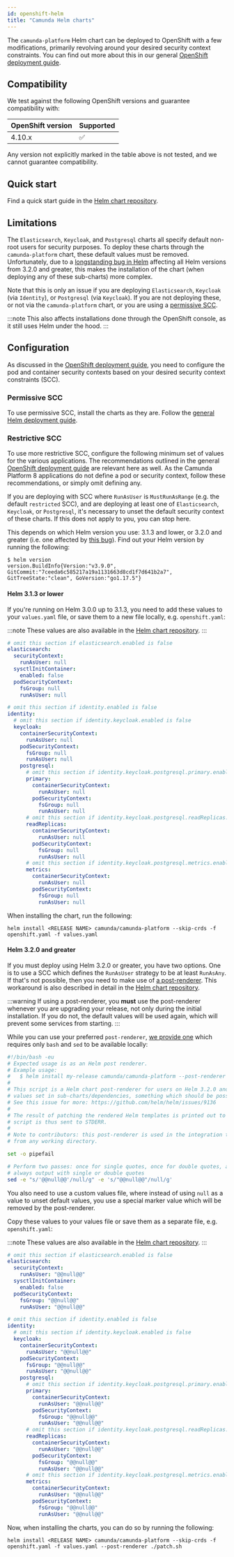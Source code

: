 ```yaml
---
id: openshift-helm
title: "Camunda Helm charts"
---
```


The `camunda-platform` Helm chart can be deployed to OpenShift with a few modifications, primarily revolving around your desired security context constraints. You can find out more about this in our general [OpenShift deployment guide](./openshift.md).

## Compatibility

We test against the following OpenShift versions and guarantee compatibility with:

| OpenShift version | Supported          |
| ----------------- | ------------------ |
| 4.10.x            | :white_check_mark: |

Any version not explicitly marked in the table above is not tested, and we cannot guarantee compatibility.

## Quick start

Find a quick start guide in the [Helm chart repository](https://github.com/camunda/camunda-platform-helm/tree/main/openshift).

## Limitations

The `Elasticsearch`, `Keycloak`, and `Postgresql` charts all specify default non-root users for security purposes. To deploy these charts through the `camunda-platform` chart, these default values must be removed. Unfortunately, due to a [longstanding bug in Helm](https://github.com/helm/helm/issues/9136) affecting all Helm versions from 3.2.0 and greater, this makes the installation of the chart (when deploying any of these sub-charts) more complex.

Note that this is only an issue if you are deploying `Elasticsearch`, `Keycloak` (via `Identity`), or `Postgresql` (via `Keycloak`). If you are not deploying these, or not via the `camunda-platform` chart, or you are using a [permissive SCC](./openshift.md#permissive-scc).

:::note
This also affects installations done through the OpenShift console, as it still uses Helm under the hood.
:::

## Configuration

As discussed in the [OpenShift deployment guide](./openshift.md), you need to configure the pod and container security contexts based on your desired security context constraints (SCC).

### Permissive SCC

To use permissive SCC, install the charts as they are. Follow the [general Helm deployment guide](./kubernetes-helm.md).

### Restrictive SCC

To use more restrictive SCC, configure the following minimum set of values for the various applications. The recommendations outlined in the general [OpenShift deployment guide](./openshift.md) are relevant here as well. As the Camunda Platform 8 applications do not define a pod or security context, follow these recommendations, or simply omit defining any.

If you are deploying with SCC where `RunAsUser` is `MustRunAsRange` (e.g. the default `restricted` SCC), and are deploying at least one of `Elasticsearch`, `Keycloak`, or `Postgresql`, it's necessary to unset the default security context of these charts. If this does not apply to you, you can stop here.

This depends on which Helm version you use: 3.1.3 and lower, or 3.2.0 and greater (i.e. one affected by [this bug](https://github.com/helm/helm/issues/9136)). Find out your Helm version by running the following:

```shell
$ helm version
version.BuildInfo{Version:"v3.9.0", GitCommit:"7ceeda6c585217a19a1131663d8cd1f7d641b2a7", GitTreeState:"clean", GoVersion:"go1.17.5"}
```

#### Helm 3.1.3 or lower

If you're running on Helm 3.0.0 up to 3.1.3, you need to add these values to your `values.yaml` file, or save them to a new file locally, e.g. `openshift.yaml`:

:::note
These values are also available in the [Helm chart repository](https://github.com/camunda/camunda-platform-helm/blob/main/openshift/values.yaml).
:::

```yaml
# omit this section if elasticsearch.enabled is false
elasticsearch:
  securityContext:
    runAsUser: null
  sysctlInitContainer:
    enabled: false
  podSecurityContext:
    fsGroup: null
    runAsUser: null

# omit this section if identity.enabled is false
identity:
  # omit this section if identity.keycloak.enabled is false
  keycloak:
    containerSecurityContext:
      runAsUser: null
    podSecurityContext:
      fsGroup: null
      runAsUser: null
    postgresql:
      # omit this section if identity.keycloak.postgresql.primary.enabled is false
      primary:
        containerSecurityContext:
          runAsUser: null
        podSecurityContext:
          fsGroup: null
          runAsUser: null
      # omit this section if identity.keycloak.postgresql.readReplicas.enabled is false
      readReplicas:
        containerSecurityContext:
          runAsUser: null
        podSecurityContext:
          fsGroup: null
          runAsUser: null
      # omit this section if identity.keycloak.postgresql.metrics.enabled is false
      metrics:
        containerSecurityContext:
          runAsUser: null
        podSecurityContext:
          fsGroup: null
          runAsUser: null
```

When installing the chart, run the following:

```shell
helm install <RELEASE NAME> camunda/camunda-platform --skip-crds -f openshift.yaml -f values.yaml
```

#### Helm 3.2.0 and greater

If you must deploy using Helm 3.2.0 or greater, you have two options. One is to use a SCC which defines the `RunAsUser` strategy to be at least `RunAsAny`. If that's not possible, then you need to make use of [a post-renderer](https://helm.sh/docs/topics/advanced/#post-rendering). This workaround is also described in detail in the [Helm chart repository](https://github.com/camunda/camunda-platform-helm/tree/main/openshift#using-a-post-renderer).

:::warning
If using a post-renderer, you **must** use the post-renderer whenever you are upgrading your release, not only during the initial installation. If you do not, the default values will be used again, which will prevent some services from starting.
:::

While you can use your preferred `post-renderer`, [we provide one](https://github.com/camunda/camunda-platform-helm/blob/main/openshift/patch.sh) which requires only `bash` and `sed` to be available locally:

```bash
#!/bin/bash -eu
# Expected usage is as an Helm post renderer.
# Example usage:
#   $ helm install my-release camunda/camunda-platform --post-renderer ./patch.sh
#
# This script is a Helm chart post-renderer for users on Helm 3.2.0 and greater. It allows removing default
# values set in sub-charts/dependencies, something which should be possible but is currently not working.
# See this issue for more: https://github.com/helm/helm/issues/9136
#
# The result of patching the rendered Helm templates is printed out to STDOUT. Any other logging from the
# script is thus sent to STDERR.
#
# Note to contributors: this post-renderer is used in the integration tests, so make sure that it can be used
# from any working directory.

set -o pipefail

# Perform two passes: once for single quotes, once for double quotes, as it's not specified that string values are
# always output with single or double quotes
sed -e "s/'@@null@@'/null/g" -e 's/"@@null@@"/null/g'
```

You also need to use a custom values file, where instead of using `null` as a value to unset default values, you use a special marker value which will be removed by the post-renderer.

Copy these values to your values file or save them as a separate file, e.g. `openshift.yaml`:

:::note
These values are also available in the [Helm chart repository](https://github.com/camunda/camunda-platform-helm/blob/main/openshift/values-patch.yaml).
:::

```yaml
# omit this section if elasticsearch.enabled is false
elasticsearch:
  securityContext:
    runAsUser: "@@null@@"
  sysctlInitContainer:
    enabled: false
  podSecurityContext:
    fsGroup: "@@null@@"
    runAsUser: "@@null@@"

# omit this section if identity.enabled is false
identity:
  # omit this section if identity.keycloak.enabled is false
  keycloak:
    containerSecurityContext:
      runAsUser: "@@null@@"
    podSecurityContext:
      fsGroup: "@@null@@"
      runAsUser: "@@null@@"
    postgresql:
      # omit this section if identity.keycloak.postgresql.primary.enabled is false
      primary:
        containerSecurityContext:
          runAsUser: "@@null@@"
        podSecurityContext:
          fsGroup: "@@null@@"
          runAsUser: "@@null@@"
      # omit this section if identity.keycloak.postgresql.readReplicas.enabled is false
      readReplicas:
        containerSecurityContext:
          runAsUser: "@@null@@"
        podSecurityContext:
          fsGroup: "@@null@@"
          runAsUser: "@@null@@"
      # omit this section if identity.keycloak.postgresql.metrics.enabled is false
      metrics:
        containerSecurityContext:
          runAsUser: "@@null@@"
        podSecurityContext:
          fsGroup: "@@null@@"
          runAsUser: "@@null@@"
```

Now, when installing the charts, you can do so by running the following:

```shell
helm install <RELEASE NAME> camunda/camunda-platform --skip-crds -f openshift.yaml -f values.yaml --post-renderer ./patch.sh
```
